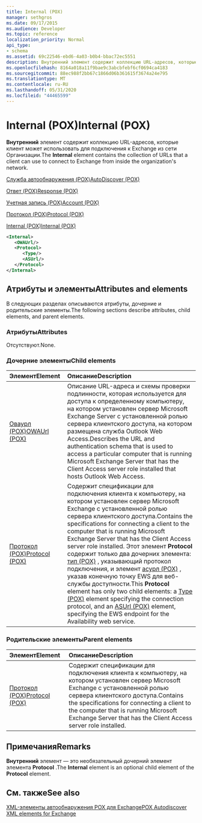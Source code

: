 ```yaml
---
title: Internal (POX)
manager: sethgros
ms.date: 09/17/2015
ms.audience: Developer
ms.topic: reference
localization_priority: Normal
api_type:
- schema
ms.assetid: 69c22546-ebd6-4a03-b0b4-bbac72ec5551
description: Внутренний элемент содержит коллекцию URL-адресов, которые клиент может использовать для подключения к Exchange из сети Организации.
ms.openlocfilehash: 8164a018a11f9bae9c3abcbfebf6cf0694ca4183
ms.sourcegitcommit: 88ec988f2bb67c1866d06b361615f3674a24e795
ms.translationtype: MT
ms.contentlocale: ru-RU
ms.lasthandoff: 05/31/2020
ms.locfileid: "44465599"
---
```

# <a name="internal-pox"></a><span data-ttu-id="c8c17-103">Internal (POX)</span><span class="sxs-lookup"><span data-stu-id="c8c17-103">Internal (POX)</span></span>

<span data-ttu-id="c8c17-104">**Внутренний** элемент содержит коллекцию URL-адресов, которые клиент может использовать для подключения к Exchange из сети Организации.</span><span class="sxs-lookup"><span data-stu-id="c8c17-104">The **Internal** element contains the collection of URLs that a client can use to connect to Exchange from inside the organization's network.</span></span> 
  
[<span data-ttu-id="c8c17-105">Служба автообнаружения (POX)</span><span class="sxs-lookup"><span data-stu-id="c8c17-105">AutoDiscover (POX)</span></span>](autodiscover-pox.md)
  
[<span data-ttu-id="c8c17-106">Ответ (POX)</span><span class="sxs-lookup"><span data-stu-id="c8c17-106">Response (POX)</span></span>](response-pox.md)
  
[<span data-ttu-id="c8c17-107">Учетная запись (POX)</span><span class="sxs-lookup"><span data-stu-id="c8c17-107">Account (POX)</span></span>](account-pox.md)
  
[<span data-ttu-id="c8c17-108">Протокол (POX)</span><span class="sxs-lookup"><span data-stu-id="c8c17-108">Protocol (POX)</span></span>](protocol-pox.md)
  
[<span data-ttu-id="c8c17-109">Internal (POX)</span><span class="sxs-lookup"><span data-stu-id="c8c17-109">Internal (POX)</span></span>](internal-pox.md)
  
```xml
<Internal>
   <OWAUrl/>
   <Protocol>
      <Type/>
      <ASUrl/>
   </Protocol>
</Internal>
```

## <a name="attributes-and-elements"></a><span data-ttu-id="c8c17-110">Атрибуты и элементы</span><span class="sxs-lookup"><span data-stu-id="c8c17-110">Attributes and elements</span></span>

<span data-ttu-id="c8c17-111">В следующих разделах описываются атрибуты, дочерние и родительские элементы.</span><span class="sxs-lookup"><span data-stu-id="c8c17-111">The following sections describe attributes, child elements, and parent elements.</span></span>
  
### <a name="attributes"></a><span data-ttu-id="c8c17-112">Атрибуты</span><span class="sxs-lookup"><span data-stu-id="c8c17-112">Attributes</span></span>

<span data-ttu-id="c8c17-113">Отсутствуют.</span><span class="sxs-lookup"><span data-stu-id="c8c17-113">None.</span></span>
  
### <a name="child-elements"></a><span data-ttu-id="c8c17-114">Дочерние элементы</span><span class="sxs-lookup"><span data-stu-id="c8c17-114">Child elements</span></span>

|<span data-ttu-id="c8c17-115">**Элемент**</span><span class="sxs-lookup"><span data-stu-id="c8c17-115">**Element**</span></span>|<span data-ttu-id="c8c17-116">**Описание**</span><span class="sxs-lookup"><span data-stu-id="c8c17-116">**Description**</span></span>|
|:-----|:-----|
|[<span data-ttu-id="c8c17-117">Оваурл (POX)</span><span class="sxs-lookup"><span data-stu-id="c8c17-117">OWAUrl (POX)</span></span>](owaurl-pox.md) <br/> |<span data-ttu-id="c8c17-118">Описание URL-адреса и схемы проверки подлинности, которая используется для доступа к определенному компьютеру, на котором установлен сервер Microsoft Exchange Server с установленной ролью сервера клиентского доступа, на котором размещена служба Outlook Web Access.</span><span class="sxs-lookup"><span data-stu-id="c8c17-118">Describes the URL and authentication schema that is used to access a particular computer that is running Microsoft Exchange Server that has the Client Access server role installed that hosts Outlook Web Access.</span></span>  <br/> |
|[<span data-ttu-id="c8c17-119">Протокол (POX)</span><span class="sxs-lookup"><span data-stu-id="c8c17-119">Protocol (POX)</span></span>](protocol-pox.md) <br/> |<span data-ttu-id="c8c17-120">Содержит спецификации для подключения клиента к компьютеру, на котором установлен сервер Microsoft Exchange с установленной ролью сервера клиентского доступа.</span><span class="sxs-lookup"><span data-stu-id="c8c17-120">Contains the specifications for connecting a client to the computer that is running Microsoft Exchange Server that has the Client Access server role installed.</span></span> <span data-ttu-id="c8c17-121">Этот элемент **Protocol** содержит только два дочерних элемента: [тип (POX)](type-pox.md) , указывающий протокол подключения, и элемент [асурл (POX)](asurl-pox.md) , указав конечную точку EWS для веб-службы доступности.</span><span class="sxs-lookup"><span data-stu-id="c8c17-121">This **Protocol** element has only two child elements: a [Type (POX)](type-pox.md) element specifying the connection protocol, and an [ASUrl (POX)](asurl-pox.md) element, specifying the EWS endpoint for the Availability web service.</span></span>  <br/> |
   
### <a name="parent-elements"></a><span data-ttu-id="c8c17-122">Родительские элементы</span><span class="sxs-lookup"><span data-stu-id="c8c17-122">Parent elements</span></span>

|<span data-ttu-id="c8c17-123">**Элемент**</span><span class="sxs-lookup"><span data-stu-id="c8c17-123">**Element**</span></span>|<span data-ttu-id="c8c17-124">**Описание**</span><span class="sxs-lookup"><span data-stu-id="c8c17-124">**Description**</span></span>|
|:-----|:-----|
|[<span data-ttu-id="c8c17-125">Протокол (POX)</span><span class="sxs-lookup"><span data-stu-id="c8c17-125">Protocol (POX)</span></span>](protocol-pox.md) <br/> |<span data-ttu-id="c8c17-126">Содержит спецификации для подключения клиента к компьютеру, на котором установлен сервер Microsoft Exchange с установленной ролью сервера клиентского доступа.</span><span class="sxs-lookup"><span data-stu-id="c8c17-126">Contains the specifications for connecting a client to the computer that is running Microsoft Exchange Server that has the Client Access server role installed.</span></span>  <br/> |
   
## <a name="remarks"></a><span data-ttu-id="c8c17-127">Примечания</span><span class="sxs-lookup"><span data-stu-id="c8c17-127">Remarks</span></span>

<span data-ttu-id="c8c17-128">**Внутренний** элемент — это необязательный дочерний элемент элемента **Protocol** .</span><span class="sxs-lookup"><span data-stu-id="c8c17-128">The **Internal** element is an optional child element of the **Protocol** element.</span></span> 
  
## <a name="see-also"></a><span data-ttu-id="c8c17-129">См. также</span><span class="sxs-lookup"><span data-stu-id="c8c17-129">See also</span></span>



[<span data-ttu-id="c8c17-130">XML-элементы автообнаружения POX для Exchange</span><span class="sxs-lookup"><span data-stu-id="c8c17-130">POX Autodiscover XML elements for Exchange</span></span>](pox-autodiscover-xml-elements-for-exchange.md)

